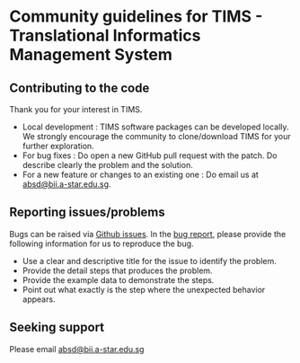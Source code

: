 # Community guidelines for TIMS - Translational Informatics Management System

## Contributing to the code
Thank you for your interest in TIMS. 

- Local development : TIMS software packages can be developed locally. We strongly encourage the community to clone/download TIMS for your further exploration.
- For bug fixes : Do open a new GitHub pull request with the patch. Do describe clearly the problem and the solution.
- For a new feature or changes to an existing one : Do email us at absd@bii.a-star.edu.sg.

## Reporting issues/problems
Bugs can be raised via [Github issues](https://guides.github.com/features/issues/). In the [bug report](https://github.com/atom/.github/blob/master/.github/ISSUE_TEMPLATE/bug_report.md), please provide the following information for us to reproduce the bug.

- Use a clear and descriptive title for the issue to identify the problem.
- Provide the detail steps that produces the problem.
- Provide the example data to demonstrate the steps.
- Point out what exactly is the step where the unexpected behavior appears.

## Seeking support
Please email absd@bii.a-star.edu.sg